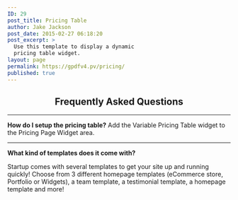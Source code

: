```yaml
---
ID: 29
post_title: Pricing Table
author: Jake Jackson
post_date: 2015-02-27 06:18:20
post_excerpt: >
  Use this template to display a dynamic
  pricing table widget.
layout: page
permalink: https://gpdfv4.pv/pricing/
published: true
---
```

<h2 style="text-align: center">Frequently Asked Questions</h2>

<hr />

<strong>How do I setup the pricing table?</strong>
Add the Variable Pricing Table widget to the Pricing Page Widget area.

<hr />

<strong>What kind of templates does it come with?</strong>

Startup comes with several templates to get your site up and running quickly! Choose from 3 different homepage templates (eCommerce store, Portfolio or Widgets), a team template, a testimonial template, a homepage template and more!